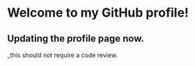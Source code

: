 # Welcome to my GitHub profile!
## Updating the profile page now.
_this should not require a code review.
